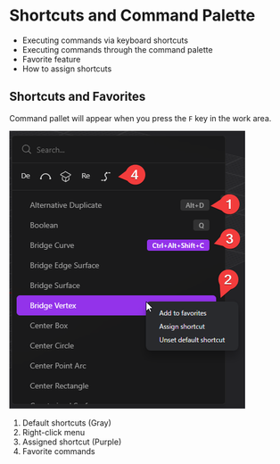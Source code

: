 # Shortcuts and Command Palette

- Executing commands via keyboard shortcuts
- Executing commands through the command palette
- Favorite feature
- How to assign shortcuts

## Shortcuts and Favorites

Command pallet will appear when you press the `F` key in the work area.

![F-Menu](./img/f-menu.png)

1. Default shortcuts (Gray)
2. Right-click menu
3. Assigned shortcut (Purple)
4. Favorite commands

